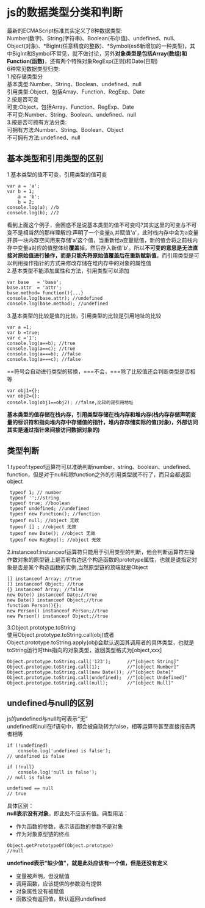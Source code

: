 # js的数据类型分类和判断
最新的ECMAScript标准其实定义了8种数据类型:  
Number(数字)、String(字符串)、Boolean(布尔值)、undefined、null、Object(对象)、*BigInt(任意精度的整数)、*Symbol(es6新增加的一种类型)，其中BigInt和Symbol不常见，就不做讨论，另外**对象类型是包括Array(数组)和Function(函数)**，还有两个特殊对象RegExp(正则)和Date(日期)  
6种常见数据类型归类:  
1.按存储类型分  
基本类型:Number、String、Boolean、undefined、null  
引用类型:Object，包括Array、Function、RegExp、Date  
2.按是否可变  
可变:Object，包括Array、Function、RegExp、Date   
不可变:Number、String、Boolean、undefined、null  
3.按是否可拥有方法分类:  
可拥有方法:Number、String、Boolean、Object  
不可拥有方法:undefined、null   
## 基本类型和引用类型的区别
1.基本类型的值不可变，引用类型的值可变

````
var a = 'a';
var b = 1;
    a = 'b';
    b = 2;
console.log(a); //b
console.log(b); //2  
````
看到上面这个例子，会困惑不是说基本类型的值不可变吗?其实这里的可变与不可变不是相当然的那样理解的:声明了一个变量a,并赋值'a'，此时栈内存中会为a变量开辟一块内存空间用来存储'a'这个值，当重新给a变量赋值，新的值会将之前栈内存中变量a对应的值整体给**覆盖**掉，然后存入新值'b'。所以**不可变的意思是无法直接对原始值进行操作，而是只能先将原始值覆盖后在重新赋新值**，而引用类型是可以利用操作指针的方式来修改存储在堆内存中的对象的属性值  
2.基本类型不能添加属性和方法，引用类型可以添加  
````
var base   = 'base';
base.attr  = 'attr';
base.method= function(){...}
console.log(base.attr); //undefined
console.log(base.method); //undefined
````
3.基本类型的比较是值的比较，引用类型的比较是引用地址的比较  
````
var a =1;
var b =true;
var c ='1';
console.log(a==b); //true
console.log(a==c); //true
console.log(a===b); //false
console.log(a===c); //false
````
==符号会自动进行类型的转换，===不会，===除了比较值还会判断类型是否相等
````
var obj1={};
var obj2={};
console.log(obj1==obj2); //false,比较的是引用地址
````
**基本类型的值存储在栈内存，引用类型存储在栈内存和堆内存(栈内存存储声明变量的标识符和指向堆内存中存储值的指针，堆内存存储实际的值(对象)，外部访问其实是通过指针来间接访问数据对象的)**
## 类型判断
1.typeof:typeof运算符可以准确判断number、string、boolean、undefined、function，但是对于null和除function之外的引用类型就不行了，而只会都返回object
````
 typeof 1; // number
 typeof '';//string
 typeof true; //boolean
 typeof undefined; //undefined
 typeof new Function(); //function
 typeof null; //object 无效
 typeof [] ; //object 无效
 typeof new Date(); //object 无效
 typeof new RegExp(); //object 无效

````
2.instanceof:instanceof运算符只能用于引用类型的判断，他会判断运算符左操作数对象的原型链上是否有右边这个构造函数的prototype属性，也就是说指定对象是否是某个构造函数的实例,当然原型链的顶端就是Object
````
[] instanceof Array; //true
[] instanceof Object; //true
{} instanceof Array; //false
new Date() instanceof Date;//true
new Date() instanceof Object;//true
function Person(){};
new Person() instanceof Person;//true
new Person() instanceof Object;//true
````
3.Object.prototype.toString  
使用Object.prototype.toString.call(obj)或者Object.prototype.toString.apply(obj)会默认返回其调用者的具体类型，也就是toString运行时this指向的对象类型，返回类型格式为[object,xxx]  
````
Object.prototype.toString.call('123');      //"[object String]"
Object.prototype.toString.call(1);          //"[object Number]"
Object.prototype.toString.call(new Date()); //"[object Date]"
Object.prototype.toString.call(undefined);  //"[object Undefined]"
Object.prototype.toString.call(null);       //"[object Null]"
````

## undefined与null的区别
js的undefined与null均可表示“无”  
undefined和null在if语句中，都会被自动转为false，相等运算符甚至直接报告两者相等
````
if (!undefined) 
    console.log('undefined is false');
// undefined is false

if (!null) 
    console.log('null is false');
// null is false

undefined == null
// true
````
具体区别：  
**null表示没有对象**，即此处不应该有值。典型用法：
* 作为函数的参数，表示该函数的参数不是对象
* 作为对象原型链的终点
````
Object.getPrototypeOf(Object.prototype)
//null
````
**undefined表示"缺少值"，就是此处应该有一个值，但是还没有定义**
* 变量被声明，但没赋值
* 调用函数，应该提供的参数没有提供
* 对象属性没有被赋值
* 函数没有返回值，默认返回undefined